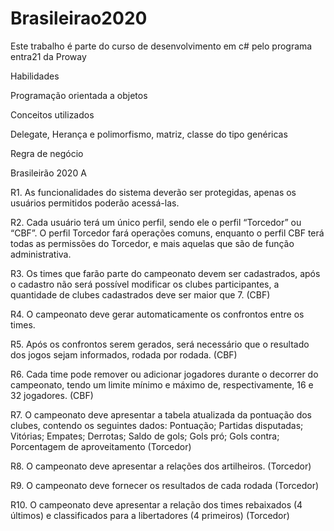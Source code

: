 # Brasileirao2020

Este trabalho é parte do curso de desenvolvimento em c# pelo programa entra21 da Proway

Habilidades

Programação orientada a objetos


Conceitos utilizados

Delegate, Herança e polimorfismo, matriz, classe do tipo genéricas

Regra de negócio

Brasileirão 2020 A

R1. As funcionalidades do sistema deverão ser protegidas, apenas os usuários permitidos poderão acessá-las.

R2. Cada usuário terá um único perfil, sendo ele o perfil “Torcedor” ou “CBF”. O perfil Torcedor fará operações comuns, enquanto o perfil CBF terá todas as permissões do Torcedor, e mais aquelas que são de função administrativa.

R3. Os times que farão parte do campeonato devem ser cadastrados, após o cadastro não será possível modificar os clubes participantes, a quantidade de clubes cadastrados deve ser maior que 7. (CBF)

R4. O campeonato deve gerar automaticamente os confrontos entre os times.

R5. Após os confrontos serem gerados, será necessário que o resultado dos jogos sejam informados, rodada por rodada. (CBF)

R6. Cada time pode remover ou adicionar jogadores durante o decorrer do campeonato, tendo um limite mínimo e máximo de, respectivamente, 16 e 32 jogadores. (CBF)

R7. O campeonato deve apresentar a tabela atualizada da pontuação dos clubes, contendo os seguintes dados: Pontuação; Partidas disputadas; Vitórias; Empates; Derrotas; Saldo de gols; Gols pró; Gols contra; Porcentagem de aproveitamento (Torcedor)

R8. O campeonato deve apresentar a relações dos artilheiros. (Torcedor)

R9. O campeonato deve fornecer os resultados de cada rodada (Torcedor)

R10. O campeonato deve apresentar a relação dos times rebaixados (4 últimos) e classificados para a libertadores (4 primeiros) (Torcedor)

